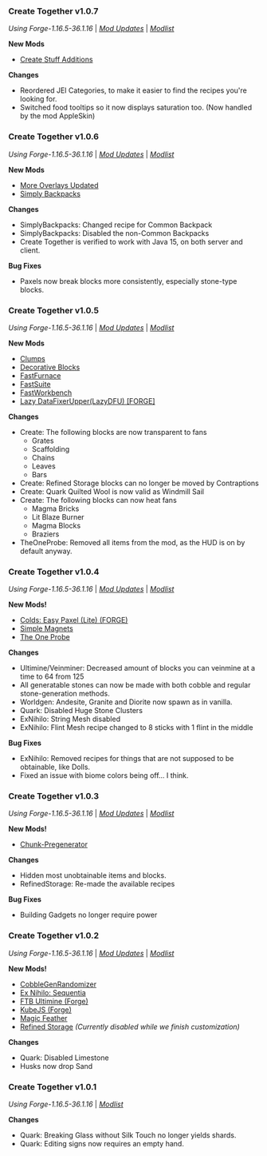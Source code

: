 ### Create Together v1.0.7

_Using Forge-1.16.5-36.1.16_ | _[Mod Updates](https://github.com/NillerMedDild/CreateTogether/blob/master/changelogs/changelog_mods_1.0.6.md)_ | _[Modlist](https://github.com/NillerMedDild/CreateTogether/blob/master/changelogs/modlist_1.0.6.md)_

**New Mods**

-   [Create Stuff Additions](https://www.curseforge.com/minecraft/mc-mods/create-stuff-additions)

**Changes**

-   Reordered JEI Categories, to make it easier to find the recipes you're looking for.
-   Switched food tooltips so it now displays saturation too. (Now handled by the mod AppleSkin)

### Create Together v1.0.6

_Using Forge-1.16.5-36.1.16_ | _[Mod Updates](https://github.com/NillerMedDild/CreateTogether/blob/master/changelogs/changelog_mods_1.0.6.md)_ | _[Modlist](https://github.com/NillerMedDild/CreateTogether/blob/master/changelogs/modlist_1.0.6.md)_

**New Mods**

-   [More Overlays Updated](https://www.curseforge.com/minecraft/mc-mods/more-overlays-updated)
-   [Simply Backpacks](https://www.curseforge.com/minecraft/mc-mods/simply-backpacks)

**Changes**

-   SimplyBackpacks: Changed recipe for Common Backpack
-   SimplyBackpacks: Disabled the non-Common Backpacks
-   Create Together is verified to work with Java 15, on both server and client.

**Bug Fixes**

-   Paxels now break blocks more consistently, especially stone-type blocks.

### Create Together v1.0.5

_Using Forge-1.16.5-36.1.16_ | _[Mod Updates](https://github.com/NillerMedDild/CreateTogether/blob/master/changelogs/changelog_mods_1.0.5.md)_ | _[Modlist](https://github.com/NillerMedDild/CreateTogether/blob/master/changelogs/modlist_1.0.5.md)_

**New Mods**

-   [Clumps](https://www.curseforge.com/minecraft/mc-mods/clumps)
-   [Decorative Blocks](https://www.curseforge.com/minecraft/mc-mods/decorative-blocks)
-   [FastFurnace](https://www.curseforge.com/minecraft/mc-mods/fastfurnace)
-   [FastSuite](https://www.curseforge.com/minecraft/mc-mods/fastsuite)
-   [FastWorkbench](https://www.curseforge.com/minecraft/mc-mods/fastworkbench)
-   [Lazy DataFixerUpper(LazyDFU) [FORGE]](https://www.curseforge.com/minecraft/mc-mods/lazy-dfu-forge)

**Changes**

-   Create: The following blocks are now transparent to fans
    -   Grates
    -   Scaffolding
    -   Chains
    -   Leaves
    -   Bars
-   Create: Refined Storage blocks can no longer be moved by Contraptions
-   Create: Quark Quilted Wool is now valid as Windmill Sail
-   Create: The following blocks can now heat fans
    -   Magma Bricks
    -   Lit Blaze Burner
    -   Magma Blocks
    -   Braziers
-   TheOneProbe: Removed all items from the mod, as the HUD is on by default anyway.

### Create Together v1.0.4

_Using Forge-1.16.5-36.1.16_ | _[Mod Updates](https://github.com/NillerMedDild/CreateTogether/blob/master/changelogs/changelog_mods_1.0.4.md)_ | _[Modlist](https://github.com/NillerMedDild/CreateTogether/blob/master/changelogs/modlist_1.0.4.md)_

**New Mods!**

-   [Colds: Easy Paxel (Lite) (FORGE)](https://www.curseforge.com/minecraft/mc-mods/colds-easy-paxel-lite)
-   [Simple Magnets](https://www.curseforge.com/minecraft/mc-mods/simple-magnets)
-   [The One Probe](https://www.curseforge.com/minecraft/mc-mods/the-one-probe)

**Changes**

-   Ultimine/Veinminer: Decreased amount of blocks you can veinmine at a time to 64 from 125
-   All generatable stones can now be made with both cobble and regular stone-generation methods.
-   Worldgen: Andesite, Granite and Diorite now spawn as in vanilla.
-   Quark: Disabled Huge Stone Clusters
-   ExNihilo: String Mesh disabled
-   ExNihilo: Flint Mesh recipe changed to 8 sticks with 1 flint in the middle

**Bug Fixes**

-   ExNihilo: Removed recipes for things that are not supposed to be obtainable, like Dolls.
-   Fixed an issue with biome colors being off... I think.

### Create Together v1.0.3

_Using Forge-1.16.5-36.1.16_ | _[Mod Updates](https://github.com/NillerMedDild/CreateTogether/blob/master/changelogs/changelog_mods_1.0.3.md)_ | _[Modlist](https://github.com/NillerMedDild/CreateTogether/blob/master/changelogs/modlist_1.0.3.md)_

**New Mods!**

-   [Chunk-Pregenerator](https://www.curseforge.com/minecraft/mc-mods/chunkpregenerator)

**Changes**

-   Hidden most unobtainable items and blocks.
-   RefinedStorage: Re-made the available recipes

**Bug Fixes**

-   Building Gadgets no longer require power

### Create Together v1.0.2

_Using Forge-1.16.5-36.1.16_ | _[Mod Updates](https://github.com/NillerMedDild/CreateTogether/blob/master/changelogs/changelog_mods_1.0.2.md)_ | _[Modlist](https://github.com/NillerMedDild/CreateTogether/blob/master/changelogs/modlist_1.0.2.md)_

**New Mods!**

-   [CobbleGenRandomizer](https://www.curseforge.com/minecraft/mc-mods/cobblegenrandomizer)
-   [Ex Nihilo: Sequentia](https://www.curseforge.com/minecraft/mc-mods/ex-nihilo-sequentia)
-   [FTB Ultimine (Forge)](https://www.curseforge.com/minecraft/mc-mods/ftb-ultimine-forge)
-   [KubeJS (Forge)](https://www.curseforge.com/minecraft/mc-mods/kubejs-forge)
-   [Magic Feather](https://www.curseforge.com/minecraft/mc-mods/magic-feather)
-   [Refined Storage](https://www.curseforge.com/minecraft/mc-mods/refined-storage) _(Currently disabled while we finish customization)_

**Changes**

-   Quark: Disabled Limestone
-   Husks now drop Sand

### Create Together v1.0.1

_Using Forge-1.16.5-36.1.16_ | _[Modlist](https://github.com/NillerMedDild/CreateTogether/blob/master/changelogs/modlist_1.0.1.md)_

**Changes**

-   Quark: Breaking Glass without Silk Touch no longer yields shards.
-   Quark: Editing signs now requires an empty hand.
